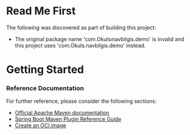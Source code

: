 # Read Me First
The following was discovered as part of building this project:

* The original package name 'com.Okulsınavbilgis.demo' is invalid and this project uses 'com.Okuls.navbilgis.demo' instead.

# Getting Started

### Reference Documentation
For further reference, please consider the following sections:

* [Official Apache Maven documentation](https://maven.apache.org/guides/index.html)
* [Spring Boot Maven Plugin Reference Guide](https://docs.spring.io/spring-boot/docs/3.1.1/maven-plugin/reference/html/)
* [Create an OCI image](https://docs.spring.io/spring-boot/docs/3.1.1/maven-plugin/reference/html/#build-image)

